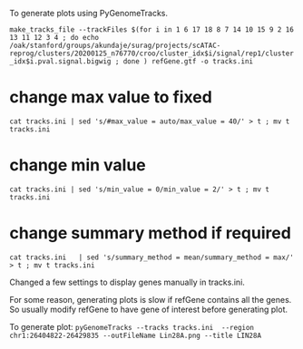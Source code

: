 To generate plots using PyGenomeTracks.

`make_tracks_file --trackFiles $(for i in 1 6 17 18 8 7 14 10 15 9 2 16 13 11 12 3 4 ; do echo /oak/stanford/groups/akundaje/surag/projects/scATAC-reprog/clusters/20200125_n76770/croo/cluster_idx$i/signal/rep1/cluster_idx$i.pval.signal.bigwig ; done ) refGene.gtf -o tracks.ini`

# change max value to fixed
`cat tracks.ini | sed 's/#max_value = auto/max_value = 40/' > t ; mv t tracks.ini`

# change min value
`cat tracks.ini | sed 's/min_value = 0/min_value = 2/' > t ; mv t tracks.ini`

# change summary method if required
`cat tracks.ini   | sed 's/summary_method = mean/summary_method = max/' > t ; mv t tracks.ini`

Changed a few settings to display genes manually in tracks.ini.

For some reason, generating plots is slow if refGene contains all the genes. So usually modify refGene to have gene of interest before generating plot.

To generate plot:
`pyGenomeTracks --tracks tracks.ini  --region chr1:26404822-26429835 --outFileName Lin28A.png --title LIN28A`
